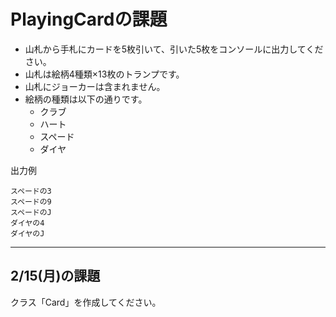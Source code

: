 # PlayingCardの課題

- 山札から手札にカードを5枚引いて、引いた5枚をコンソールに出力してください。
- 山札は絵柄4種類×13枚のトランプです。
- 山札にジョーカーは含まれません。
- 絵柄の種類は以下の通りです。
  - クラブ
  - ハート
  - スペード
  - ダイヤ


出力例
~~~
スペードの3
スペードの9
スペードのJ
ダイヤの4
ダイヤのJ
~~~

___
## 2/15(月)の課題
クラス「Card」を作成してください。
